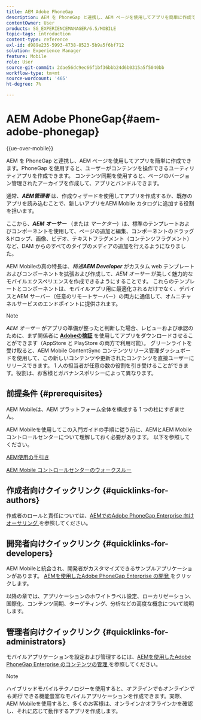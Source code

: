```yaml
---
title: AEM Adobe PhoneGap
description: AEM を PhoneGap と連携し、AEM ページを使用してアプリを簡単に作成できます。このページでは、Adobe PhoneGap Enterprise の概要を説明します。
contentOwner: User
products: SG_EXPERIENCEMANAGER/6.5/MOBILE
topic-tags: introduction
content-type: reference
exl-id: d989e235-5993-4738-8523-5b9a5f6bf712
solution: Experience Manager
feature: Mobile
role: User
source-git-commit: 2dae56dc9ec66f1bf36bbb24d6b0315a5f5040bb
workflow-type: tm+mt
source-wordcount: '465'
ht-degree: 7%

---
```


# AEM Adobe PhoneGap{#aem-adobe-phonegap}

{{ue-over-mobile}}

AEM を PhoneGap と連携し、AEM ページを使用してアプリを簡単に作成できます。PhoneGap を使用すると、ユーザーがコンテンツを操作できるユーティリティアプリを作成できます。 コンテンツ同期を使用すると、ページのバージョン管理されたアーカイブを作成して、アプリとバンドルできます。

通常、***AEM管理者*** は、作成ウィザードを使用してアプリを作成するか、既存のアプリを読み込むことで、新しいアプリをAEM Mobile カタログに追加する役割を担います。

ここから、***AEM オーサー*** （または *マーケター*）は、標準のテンプレートおよびコンポーネントを使用して、ページの追加と編集、コンポーネントのドラッグ&amp;ドロップ、画像、ビデオ、テキストフラグメント（コンテンツフラグメント）など、DAM からのすべてのタイプのメディアの追加を行えるようになりました。

AEM Mobileの真の特長は、*精通****AEM Developer*** がカスタム web テンプレートおよびコンポーネントを拡張および作成して、*AEM オーサー* が美しく魅力的なモバイルエクスペリエンスを作成できるようにすることです。 これらのテンプレートとコンポーネントは、モバイルアプリ用に最適化されるだけでなく、デバイスとAEM サーバー（任意のリモートサーバー）の両方に通信して、オムニチャネルサービスのエンドポイントに提供されます。

>[!NOTE]
>
>*AEM オーサー* がアプリの準備が整ったと判断した場合、レビューおよび承認のために、まず関係者に **[Adobeの検証](/help/mobile/phonegap-mobile-quickstart.md)** を使用してアプリをダウンロードさせることができます（AppStore と PlayStore の両方で利用可能）。 グリーンライトを受け取ると、AEM Mobile ContentSync コンテンツリリース管理ダッシュボードを使用して、この新しいコンテンツや更新されたコンテンツを直接ユーザーにリリースできます。 1 人の担当者が任意の数の役割を引き受けることができます。役割は、お客様とガバナンスポリシーによって異なります。

## 前提条件 {#prerequisites}

AEM Mobileは、AEM プラットフォーム全体を構成する 1 つの柱にすぎません。

AEM Mobileを使用してこの入門ガイドの手順に従う前に、AEMとAEM Mobile コントロールセンターについて理解しておく必要があります。 以下を参照してください。

[AEM使用の手引き](/help/sites-deploying/deploy.md)

[AEM Mobile コントロールセンターのウォークスルー](/help/mobile/phonegap-authoring-apps.md)

## 作成者向けクイックリンク {#quicklinks-for-authors}

作成者のロールと責任については、[AEMでのAdobe PhoneGap Enterprise 向けオーサリング ](/help/mobile/phonegap.md) を参照してください。

## 開発者向けクイックリンク {#quicklinks-for-developers}

AEM Mobileと統合され、開発者がカスタマイズできるサンプルアプリケーションがあります。 [AEMを使用したAdobe PhoneGap Enterprise の開発 ](/help/mobile/developing-in-phonegap.md) をクリックします。

以降の章では、アプリケーションのホワイトラベル設定、ローカリゼーション、国際化、コンテンツ同期、ターゲティング、分析などの高度な概念について説明します。

## 管理者向けクイックリンク {#quicklinks-for-administrators}

モバイルアプリケーションを設定および管理するには、[AEMを使用したAdobe PhoneGap Enterprise のコンテンツの管理 ](/help/mobile/administer-phonegap.md) を参照してください。

>[!NOTE]
>
>ハイブリッドモバイルテクノロジーを使用すると、*オフラインでもオンラインでも実行* できる機能豊富なモバイルアプリケーションを作成できます。実際、AEM Mobileを使用すると、多くのお客様は、オンラインかオフラインかを確認し、それに応じて動作するアプリを作成します。
